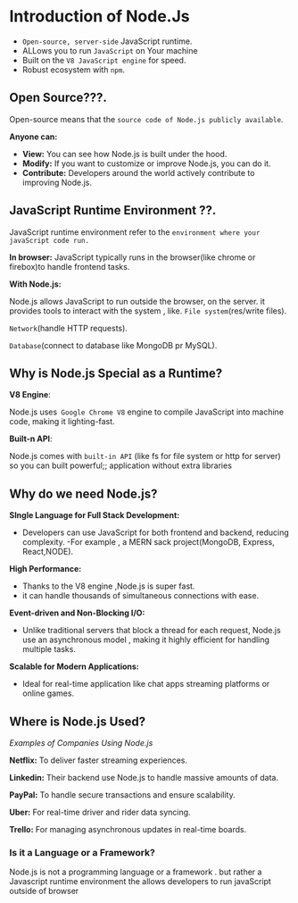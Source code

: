 # Introduction of Node.Js
* ```Open-source, server-side``` JavaScript runtime.
* ALLows you to run ```JavaScript``` on Your machine
* Built on the ```V8 JavaScript engine``` for speed.
* Robust ecosystem with ```npm```.

## Open Source???.
Open-source means that the ```source code of Node.js publicly available```.

**Anyone can:**
- **View:** You can see how Node.js is built under the hood.
- **Modify:** If you want to customize or improve Node.js, you can do it.
- **Contribute:** Developers around the world actively contribute to improving Node.js.

## JavaScript Runtime Environment ??.
JavaScript runtime environment refer to the ```environment where your javaScript code run.```

**In browser:** JavaScript typically runs in the browser(like chrome or firebox)to handle frontend tasks.

**With Node.js:**

Node.js allows JavaScript to run outside the browser, on the server.
it provides tools to interact with the system , like.
```File system```(res/write files).

```Network```(handle HTTP requests).

```Database```(connect to database like MongoDB pr MySQL).

## Why is Node.js Special as a Runtime?

**V8 Engine**:

Node.js uses``` Google Chrome V8``` engine to compile JavaScript into machine code, making it lighting-fast.

**Built-n API**:

Node.js comes with ```built-in API``` (like fs for file system or http for server) so you can built powerful;; application without extra libraries

## Why do we need Node.js?

**SIngle Language for Full Stack Development:**

- Developers can use JavaScript for both frontend and backend, reducing complexity.
-For example , a MERN sack project(MongoDB, Express, React,NODE).

**High Performance:**

- Thanks to the V8 engine ,Node.js is super fast.
- it can handle thousands of simultaneous connections with ease.

**Event-driven and Non-Blocking I/O:**

- Unlike traditional servers that block a thread for each request, Node.js use an asynchronous model , making it highly efficient for handling multiple tasks.

**Scalable for Modern Applications:**

- Ideal for real-time application like chat apps streaming platforms or online games.

## Where is Node.js Used?

*Examples of Companies Using Node.js*

**Netflix:** To deliver faster streaming  experiences.

**Linkedin:** Their backend use Node.js to handle massive amounts of data.

**PayPal:** To handle secure transactions and ensure scalability.

**Uber:** For real-time driver and rider data syncing.

**Trello:** For managing asynchronous updates in real-time boards.

### Is it a Language or a Framework?

Node.js is not a programming language or a framework . but rather a Javascript runtime environment the allows developers to run javaScript outside of browser

